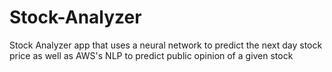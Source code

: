 # Stock-Analyzer
Stock Analyzer app that uses a neural network to predict the next day stock price as well as AWS's NLP to predict public opinion of a given stock
